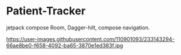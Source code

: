 # Patient-Tracker
jetpack compose
Room, Dagger-hilt, compose navigation.

https://user-images.githubusercontent.com/110901093/233143294-66ae8be0-f658-4092-ba65-3870e1ed383f.jpg

